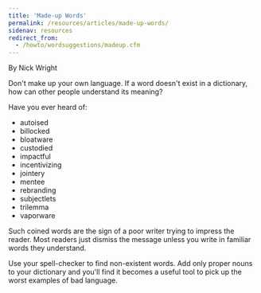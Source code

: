 ```yaml
---
title: 'Made-up Words'
permalink: /resources/articles/made-up-words/
sidenav: resources
redirect_from:
  - /howto/wordsuggestions/madeup.cfm
---
```


By Nick Wright

Don't make up your own language. If a word doesn't exist in a dictionary, how can other people understand its meaning?

Have you ever heard of:

- autoised
- billocked
- bloatware
- custodied
- impactful
- incentivizing
- jointery
- mentee
- rebranding
- subjectlets
- trilemma
- vaporware

Such coined words are the sign of a poor writer trying to impress the reader. Most readers just dismiss the message unless you write in familiar words they understand.

Use your spell-checker to find non-existent words. Add only proper nouns to your dictionary and you'll find it becomes a useful tool to pick up the worst examples of bad language.
